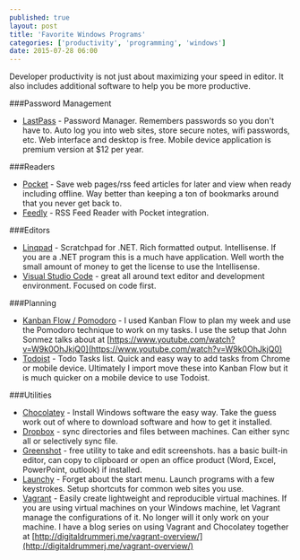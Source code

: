 ```yaml
---
published: true
layout: post
title: 'Favorite Windows Programs'
categories: ['productivity', 'programming', 'windows']
date: 2015-07-28 06:00
---
```


Developer productivity is not just about maximizing your speed in editor.  It also includes additional software to help you be more productive.    

###Password Management

* [LastPass](http://lastpass.com) - Password Manager.  Remembers passwords so you don't have to.  Auto log you into web sites, store secure notes, wifi passwords, etc.  Web interface and desktop is free.  Mobile device application is premium version at $12 per year.

###Readers
   
* [Pocket](http://getpocket.com) - Save web pages/rss feed articles for later and view when ready including offline.  Way better than keeping a ton of bookmarks around that you never get back to.  
* [Feedly](http://feedly.com) - RSS Feed Reader with Pocket integration.
 

###Editors

* [Linqpad](http://linqpad.net) - Scratchpad for .NET.  Rich formatted output.  Intellisense.  If you are a .NET program this is a much have application.  Well worth the small amount of money to get the license to use the Intellisense.
* [Visual Studio Code](https://code.visualstudio.com/) - great all around text editor and development environment.  Focused on code first. 

###Planning

* [Kanban Flow / Pomodoro](http://kanbanflow.com) - I used Kanban Flow to plan my week and use the Pomodoro technique to work on my tasks.  I use the setup that John Sonmez talks about at [https://www.youtube.com/watch?v=W9k0OhJkjQ0](https://www.youtube.com/watch?v=W9k0OhJkjQ0)
* [Todoist](https://todoist.com) - Todo Tasks list.  Quick and easy way to add tasks from Chrome or mobile device.  Ultimately I import move these into Kanban Flow but it is much quicker on a mobile device to use Todoist.  

###Utilities

* [Chocolatey](http://chocolatey.org) - Install Windows software the easy way.  Take the guess work out of where to download software and how to get it installed.  
* [Dropbox](http://dropbox.com) - sync directories and files between machines.  Can either sync all or selectively sync file.    
* [Greenshot](http://getgreenshot.org) - free utility to take and edit screenshots.  has a basic built-in editor, can copy to clipboard or open an office product (Word, Excel, PowerPoint, outlook) if installed.  
* [Launchy](http://www.launchy.net) - Forget about the start menu.  Launch programs with a few keystrokes.  Setup shortcuts for common web sites you use. 
* [Vagrant](http://vagrantup.com) - Easily create lightweight and reproducible virtual machines.  If you are using virtual machines on your Windows machine, let Vagrant manage the configurations of it.  No longer will it only work on your machine.  I have a blog series on using Vagrant and Chocolatey together at [http://digitaldrummerj.me/vagrant-overview/](http://digitaldrummerj.me/vagrant-overview/)  
